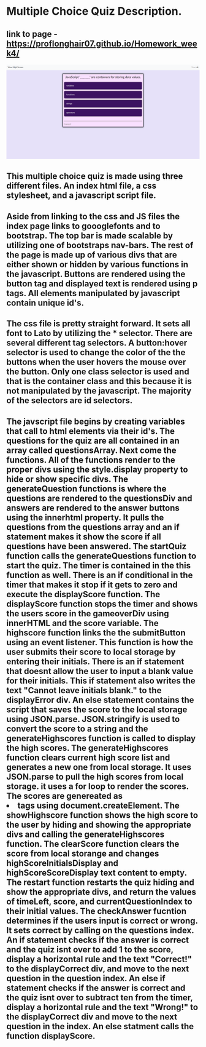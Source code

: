 # Multiple Choice Quiz Description.

## link to page - https://proflonghair07.github.io/Homework_week4/

![](images/quiz.png)

## This multiple choice quiz is made using three different files. An index html file, a css stylesheet, and a javascript script file.

## Aside from linking to the css and JS files the index page links to goooglefonts and to bootstrap. The top bar is made scalable by utilizing one of bootstraps nav-bars. The rest of the page is made up of various divs that are either shown or hidden by various functions in the javascript. Buttons are rendered using the button tag and displayed text is rendered using p tags. All elements manipulated by javascript contain unique id's.

## The css file is pretty straight forward. It sets all font to Lato by utilizing the \* selector. There are several different tag selectors. A button:hover selector is used to change the color of the the buttons when the user hovers the mouse over the button. Only one class selector is used and that is the container class and this because it is not manipulated by the javascript. The majority of the selectors are id selectors.

## The javscript file begins by creating variables that call to html elements via their id's. The questions for the quiz are all contained in an array called questionsArray. Next come the functions. All of the functions render to the proper divs using the style.display property to hide or show specific divs. The generateQuestion functions is where the questions are rendered to the questionsDiv and answers are rendered to the answer buttons using the innerhtml property. It pulls the questions from the questions array and an if statement makes it show the score if all questions have been answered. The startQuiz function calls the generateQuestions function to start the quiz. The timer is contained in the this function as well. There is an if conditional in the timer that makes it stop if it gets to zero and execute the displayScore function. The displayScore function stops the timer and shows the users score in the gameoverDiv using innerHTML and the score variable. The highscore function links the the submitButton using an event listener. This function is how the user submits their score to local storage by entering their initials. There is an if statement that doesnt allow the user to input a blank value for their initials. This if statement also writes the text "Cannot leave initials blank." to the displayError div. An else statement contains the script that saves the score to the local storage using JSON.parse. JSON.stringify is used to convert the score to a string and the generateHighscores function is called to display the high scores. The generateHighscores function clears current high score list and generates a new one from local storage. It uses JSON.parse to pull the high scores from local storage. it uses a for loop to render the scores. The scores are genereated as <li> tags using document.createElement. The showHighscore function shows the high score to the user by hiding and showing the appropriate divs and calling the generateHighscores function. The clearScore function clears the score from local storange and changes highScoreInitialsDisplay and highScoreScoreDisplay text content to empty. The restart function restarts the quiz hiding and show the appropriate divs, and return the values of timeLeft, score, and currentQuestionIndex to their initial values. The checkAnswer fucntion determines if the users input is correct or wrong. It sets correct by calling on the questions index. An if statement checks if the answer is correct and the quiz isnt over to add 1 to the score, display a horizontal rule and the text "Correct!" to the displayCorrect div, and move to the next question in the question index. An else if statement checks if the answer is correct and the quiz isnt over to subtract ten from the timer, display a horizontal rule and the text "Wrong!" to the displayCorrect div and move to the next question in the index. An else statment calls the function displayScore.
